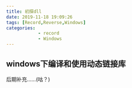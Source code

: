 ```yaml
---
title: 初探dll
date: 2019-11-18 19:09:26
tags: [Record,Reverse,Windows]
categories: 
            - record
            - Windows
---
```

## windows下编译和使用动态链接库

后期补充……(咕？)